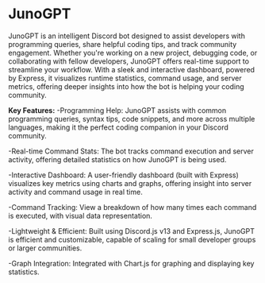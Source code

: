 # JunoGPT

JunoGPT is an intelligent Discord bot designed to assist developers with programming queries, share helpful coding tips, and track community engagement. Whether you're working on a new project, debugging code, or collaborating with fellow developers, JunoGPT offers real-time support to streamline your workflow. With a sleek and interactive dashboard, powered by Express, it visualizes runtime statistics, command usage, and server metrics, offering deeper insights into how the bot is helping your coding community.

**Key Features:**
-Programming Help: JunoGPT assists with common programming queries, syntax tips, code snippets, and more across multiple languages, making it the perfect coding companion in your Discord community.

-Real-time Command Stats: The bot tracks command execution and server activity, offering detailed statistics on how JunoGPT is being used.

-Interactive Dashboard: A user-friendly dashboard (built with Express) visualizes key metrics using charts and graphs, offering insight into server activity and command usage in real time.

-Command Tracking: View a breakdown of how many times each command is executed, with visual data representation.

-Lightweight & Efficient: Built using Discord.js v13 and Express.js, JunoGPT is efficient and customizable, capable of scaling for small developer groups or larger communities.

-Graph Integration: Integrated with Chart.js for graphing and displaying key statistics.
